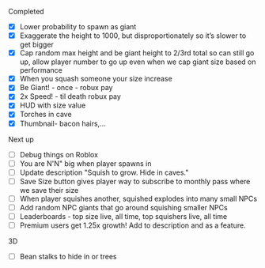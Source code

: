 Completed
- [X] Lower probability to spawn as giant
- [X] Exaggerate the height to 1000, but disproportionately so it’s slower to get bigger 
- [x] Cap random max height and be giant height to 2/3rd total so can still go up, allow player number to go up even when we cap giant size based on performance 
- [X] When you squash someone your size increase
- [x] Be Giant! - once - robux pay 
- [x] 2x Speed! - til death robux pay 
- [x] HUD with size value 
- [x] Torches in cave
- [x] Thumbnail- bacon hairs,…

Next up
- [ ] Debug things on Roblox
- [ ] You are N'N" big when player spawns in
- [ ] Update description "Squish to grow. Hide in caves."
- [ ] Save Size button gives player way to subscribe to monthly pass where we save their size
- [ ] When player squishes another, squished explodes into many small NPCs
- [ ] Add random NPC giants that go around squishing smaller NPCs
- [ ] Leaderboards - top size live, all time, top squishers live, all time
- [ ] Premium users get 1.25x growth! Add to description and as a feature.

3D
- [ ] Bean stalks to hide in or trees